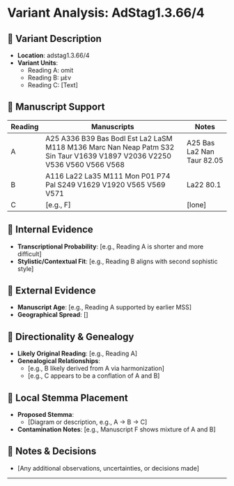 # Variant Analysis: AdStag1.3.66/4

## 📌 Variant Description
- **Location**: adstag1.3.66/4
- **Variant Units**: 
  - Reading A: omit
  - Reading B: μὲν
  - Reading C: [Text]

## 🧬 Manuscript Support
| Reading | Manuscripts | Notes |
|--------|-------------|-------|
| A      | A25 A336 B39 Bas Bodl Est La2 LaSM M118 M136 Marc Nan Neap Patm S32 Sin Taur V1639 V1897 V2036 V2250 V536 V560 V566 V568 | A25 Bas La2 Nan Taur 82.05 |
| B      | A116 La22 La35 M111 Mon P01 P74 Pal S249 V1629 V1920 V565 V569 V571| La22 80.1 |
| C      | [e.g., F]       | [lone] |

## 🧠 Internal Evidence
- **Transcriptional Probability**: [e.g., Reading A is shorter and more difficult]
- **Stylistic/Contextual Fit**: [e.g., Reading B aligns with second sophistic style]

## 🧭 External Evidence
- **Manuscript Age**: [e.g., Reading A supported by earlier MSS]
- **Geographical Spread**: []

## 🔄 Directionality & Genealogy
- **Likely Original Reading**: [e.g., Reading A]
- **Genealogical Relationships**:
  - [e.g., B likely derived from A via harmonization]
  - [e.g., C appears to be a conflation of A and B]

## 🌿 Local Stemma Placement
- **Proposed Stemma**:
  - [Diagram or description, e.g., A → B → C]
- **Contamination Notes**: [e.g., Manuscript F shows mixture of A and B]

## 📝 Notes & Decisions
- [Any additional observations, uncertainties, or decisions made]

---